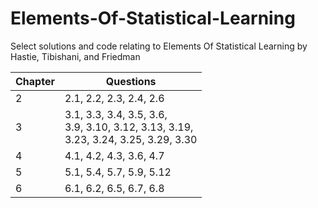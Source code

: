 # Elements-Of-Statistical-Learning

Select solutions and code relating to Elements Of Statistical Learning by Hastie, Tibishani, and Friedman

|Chapter|Questions|
|-------|---------|
|2 | 2.1, 2.2, 2.3, 2.4, 2.6|
|3 | 3.1, 3.3, 3.4, 3.5, 3.6,<br> 3.9, 3.10, 3.12, 3.13, 3.19,<br>3.23, 3.24, 3.25, 3.29, 3.30|
|4 | 4.1, 4.2, 4.3, 3.6, 4.7|
|5 | 5.1, 5.4, 5.7, 5.9, 5.12|
|6 | 6.1, 6.2, 6.5, 6.7, 6.8|
